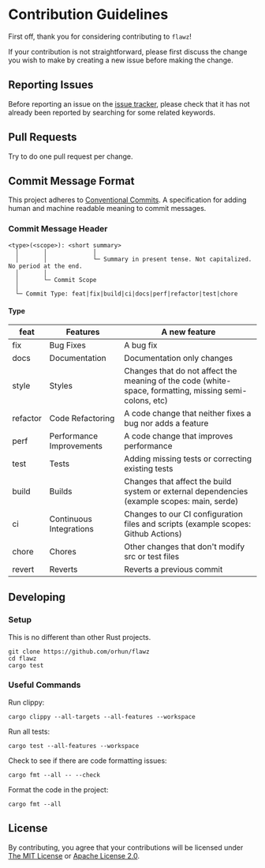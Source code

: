 # Contribution Guidelines

First off, thank you for considering contributing to `flawz`!

If your contribution is not straightforward, please first discuss the change you
wish to make by creating a new issue before making the change.

## Reporting Issues

Before reporting an issue on the
[issue tracker](https://github.com/orhun/flawz/issues),
please check that it has not already been reported by searching for some related
keywords.

## Pull Requests

Try to do one pull request per change.

## Commit Message Format

This project adheres to [Conventional Commits](https://www.conventionalcommits.org/en/v1.0.0/).
A specification for adding human and machine readable meaning to commit messages.

### Commit Message Header

```
<type>(<scope>): <short summary>
  │       │             │
  │       │             └─ Summary in present tense. Not capitalized. No period at the end.
  │       │
  │       └─ Commit Scope
  │
  └─ Commit Type: feat|fix|build|ci|docs|perf|refactor|test|chore
```

#### Type

| feat     | Features                 | A new feature                                                                                          |
| -------- | ------------------------ | ------------------------------------------------------------------------------------------------------ |
| fix      | Bug Fixes                | A bug fix                                                                                              |
| docs     | Documentation            | Documentation only changes                                                                             |
| style    | Styles                   | Changes that do not affect the meaning of the code (white-space, formatting, missing semi-colons, etc) |
| refactor | Code Refactoring         | A code change that neither fixes a bug nor adds a feature                                              |
| perf     | Performance Improvements | A code change that improves performance                                                                |
| test     | Tests                    | Adding missing tests or correcting existing tests                                                      |
| build    | Builds                   | Changes that affect the build system or external dependencies (example scopes: main, serde)            |
| ci       | Continuous Integrations  | Changes to our CI configuration files and scripts (example scopes: Github Actions)                     |
| chore    | Chores                   | Other changes that don't modify src or test files                                                      |
| revert   | Reverts                  | Reverts a previous commit                                                                              |

## Developing

### Setup

This is no different than other Rust projects.

```shell
git clone https://github.com/orhun/flawz
cd flawz
cargo test
```

### Useful Commands

Run clippy:

```shell
cargo clippy --all-targets --all-features --workspace
```

Run all tests:

```shell
cargo test --all-features --workspace
```

Check to see if there are code formatting issues:

```shell
cargo fmt --all -- --check
```

Format the code in the project:

```shell
cargo fmt --all
```

## License

By contributing, you agree that your contributions will be licensed under [The MIT License](./LICENSE-MIT) or [Apache License 2.0](./LICENSE-APACHE).
